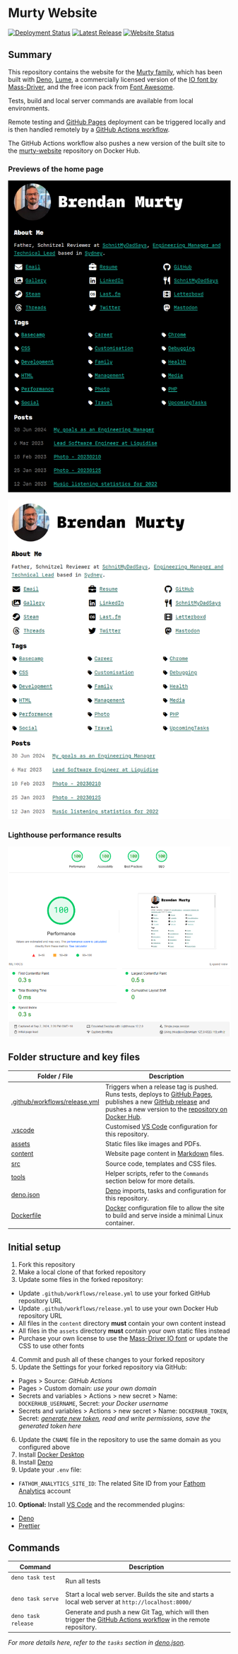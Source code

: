 # Murty Website

[ ![Deployment Status](https://img.shields.io/github/actions/workflow/status/brendanmurty/site/release.yml?label=Deployment%20Status&style=flat-square&color=%2323c5b0&labelColor=%23222222)](https://github.com/brendanmurty/site/actions/workflows/release.yml)
[ ![Latest Release](https://img.shields.io/github/v/release/brendanmurty/site?label=Latest%20Release&style=flat-square&color=%2323c5b0&labelColor=%23222222)](https://github.com/brendanmurty/site/releases)
[ ![Website Status](https://img.shields.io/website?url=https%3A%2F%2Fmurty.au&up_message=online&down_message=offline&style=flat-square&logo=globe&label=Website%20Status&labelColor=%23222222)](https://murty.au)

## Summary

This repository contains the website for the [Murty family](https://murty.au/), which has been built with [Deno](https://deno.land/), [Lume](https://lumeland.github.io/), a commercially licensed version of the [IO font by Mass-Driver](https://io.mass-driver.com/), and the free icon pack from [Font Awesome](https://fontawesome.com/).

Tests, build and local server commands are available from local environments.

Remote testing and [GitHub Pages](https://pages.github.com/) deployment can be triggered locally and is then handled remotely by a [GitHub Actions workflow](.github/workflows/release.yml).

The GitHub Actions workflow also pushes a new version of the built site to the [murty-website](https://hub.docker.com/r/brendanmurty/murty-website) repository on Docker Hub.

### Previews of the home page

![Preview of the home page in dark mode](assets/docs/home-dark.png)

![Preview of the home page in light mode](assets/docs/home-light.png)

### Lighthouse performance results

[![Lighthouse performance results](assets/docs/performance-results.png)](https://pagespeed.web.dev/analysis/https-murty-au/xjhcnvcnlr?form_factor=desktop)

## Folder structure and key files

| Folder / File | Description |
| ---- | ---- |
| [.github/workflows/release.yml](.github/workflows/release.yml) | Triggers when a release tag is pushed. Runs tests, deploys to [GitHub Pages](https://pages.github.com/), publishes a new [GitHub release](https://github.com/brendanmurty/site/releases) and pushes a new version to the [repository on Docker Hub](https://hub.docker.com/r/brendanmurty/site). |
| [.vscode](.vscode/) | Customised [VS Code](https://code.visualstudio.com/) configuration for this repository. |
| [assets](assets/) | Static files like images and PDFs. |
| [content](content/) | Website page content in [Markdown](https://daringfireball.net/projects/markdown/syntax) files. |
| [src](src/) | Source code, templates and CSS files. |
| [tools](tools/) | Helper scripts, refer to the `Commands` section below for more details. |
| [deno.json](deno.json) | [Deno](https://deno.land/) imports, tasks and configuration for this repository. |
| [Dockerfile](Dockerfile) | [Docker](https://www.docker.com/) configuration file to allow the site to build and serve inside a minimal Linux container. |

## Initial setup

1. Fork this repository
2. Make a local clone of that forked repository
3. Update some files in the forked repository:

- Update `.github/workflows/release.yml` to use your forked GitHub repository URL
- Update `.github/workflows/release.yml` to use your own Docker Hub repository URL
- All files in the `content` directory **must** contain your own content instead
- All files in the `assets` directory **must** contain your own static files instead
- Purchase your own license to use the [Mass-Driver IO font](https://io.mass-driver.com/) or update the CSS to use other fonts

4. Commit and push all of these changes to your forked repository
5. Update the Settings for your forked repository via GitHub:

- Pages > Source: _GitHub Actions_
- Pages > Custom domain: _use your own domain_
- Secrets and variables > Actions > new secret > Name: `DOCKERHUB_USERNAME`, Secret: _your Docker username_
- Secrets and variables > Actions > new secret > Name: `DOCKERHUB_TOKEN`, Secret: _[generate new token](https://app.docker.com/settings/personal-access-tokens), read and write permissions, save the generated token here_

6. Update the `CNAME` file in the repository to use the same domain as you configured above
7. Install [Docker Desktop](https://www.docker.com/products/docker-desktop/)
8. Install [Deno](https://docs.deno.com/runtime/manual/getting_started/installation/)
9. Update your `.env` file:

- `FATHOM_ANALYTICS_SITE_ID`: The related Site ID from your [Fathom Analytics](https://usefathom.com/) account

10. **Optional:** Install [VS Code](https://code.visualstudio.com/) and the recommended plugins:

- [Deno](https://marketplace.visualstudio.com/items?itemName=denoland.vscode-deno)
- [Prettier](https://marketplace.visualstudio.com/items?itemName=esbenp.prettier-vscode)

## Commands

| Command | Description |
| ---- | ---- |
| `deno task test` &nbsp; &nbsp; &nbsp; &nbsp; &nbsp; &nbsp; &nbsp; &nbsp; &nbsp; &nbsp;  | Run all tests |
| `deno task serve` | Start a local web server. Builds the site and starts a local web server at `http://localhost:8000/` |
| `deno task release` | Generate and push a new Git Tag, which will then trigger the [GitHub Actions workflow](.github/workflows/release.yml) in the remote repository. |

_For more details here, refer to the `tasks` section in [deno.json](deno.json)._